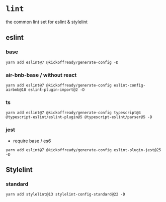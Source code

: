 # `lint`

the common lint set for eslint & stylelint

## eslint

### base 

```
yarn add eslint@7 @kickoffready/generate-config -D
```


### air-bnb-base / without react 

```
yarn add eslint@7 @kickoffready/generate-config eslint-config-airbnb@18 eslint-plugin-import@2 -D
```

### ts

```
yarn add eslint@7 @kickoffready/generate-config typescript@4 @typescript-eslint/eslint-plugin@5 @typescript-eslint/parser@5 -D
```

### jest

* require base / es6 

```
yarn add eslint@7 @kickoffready/generate-config eslint-plugin-jest@25 -D
```

## Stylelint

### standard

```
yarn add stylelint@13 stylelint-config-standard@22 -D
```